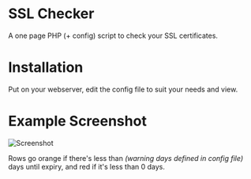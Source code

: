 # SSL Checker
A one page PHP (+ config) script to check your SSL certificates.

# Installation
Put on your webserver, edit the config file to suit your needs and view.

# Example Screenshot
![Screenshot](https://raw.githubusercontent.com/PalFed/sslChecker/master/sslCheckerExampleSmall.png)

Rows go orange if there's less than *(warning days defined in config file)* days until expiry, and red if it's less than 0 days. 
